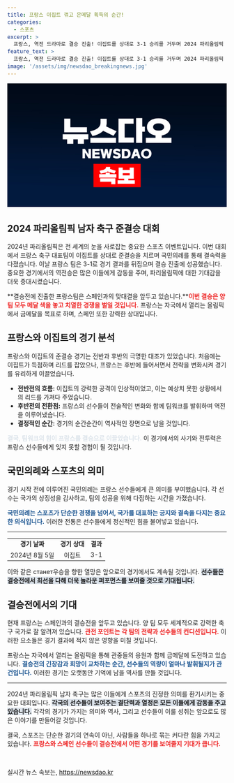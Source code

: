 ```yaml
---
title: 프랑스 이집트 꺾고 은메달 획득의 순간!
categories:
  - 스포츠
excerpt: >
  프랑스, 역전 드라마로 결승 진출! 이집트를 상대로 3-1 승리를 거두며 2024 파리올림픽 남자 축구 메달 색을 결정짓기 위한 마지막 한 판에 나선다! 클릭으로 경기 흥분을 함께하세요!
feature_text: >
  프랑스, 역전 드라마로 결승 진출! 이집트를 상대로 3-1 승리를 거두며 2024 파리올림픽 남자 축구 메달 색을 결정짓기 위한 마지막 한 판에 나선다! 클릭으로 경기 흥분을 함께하세요!
image: '/assets/img/newsdao_breakingnews.jpg'
---
```


<p><img src="/assets/img/newsdao_breakingnews.jpg" alt="flaretime 속보" /></p>

<h2 data-ke-size="size26">2024 파리올림픽 남자 축구 준결승 대회</h2>

<p data-ke-size="size16">2024년 파리올림픽은 전 세계의 눈을 사로잡는 중요한 스포츠 이벤트입니다. 이번 대회에서 프랑스 축구 대표팀이 이집트를 상대로 준결승을 치르며 국민의례를 통해 결속력을 다졌습니다. 이날 프랑스 팀은 3-1로 경기 결과를 뒤집으며 결승 진출에 성공했습니다. 중요한 경기에서의 역전승은 많은 이들에게 감동을 주며, 파리올림픽에 대한 기대감을 더욱 증대시켰습니다.</p>

<p data-ke-size="size16">**결승전에 진출한 프랑스팀은 스페인과의 맞대결을 앞두고 있습니다.**<b><span style="color: #ee2323;">이번 결승은 양 팀 모두 메달 색을 놓고 치열한 경쟁을 벌일 것입니다.</span></b> 프랑스는 자국에서 열리는 올림픽에서 금메달을 목표로 하며, 스페인 또한 강력한 상대입니다.</p>

<h2 data-ke-size="size26">프랑스와 이집트의 경기 분석</h2>

<p data-ke-size="size16">프랑스와 이집트의 준결승 경기는 전반과 후반의 극명한 대조가 있었습니다. 처음에는 이집트가 득점하며 리드를 잡았으나, 프랑스는 후반에 들어서면서 전략을 변화시켜 경기를 유리하게 이끌었습니다.</p>

<ul>
    <li><b>전반전의 흐름:</b> 이집트의 강력한 공격이 인상적이었고, 이는 예상치 못한 상황에서의 리드를 가져다 주었습니다.</li>
    <li><b>후반전의 전환점:</b> 프랑스의 선수들이 전술적인 변화와 함께 팀워크를 발휘하며 역전을 이루어냈습니다.</li>
    <li><b>결정적인 순간:</b> 경기의 순간순간이 역사적인 장면으로 남을 것입니다.</li>
</ul>

<p data-ke-size="size16"><b><span style="color: #21538527;">결국, 팀워크의 힘이 프랑스를 결승으로 이끌었습니다.</span></b> 이 경기에서의 사기와 전투력은 프랑스 선수들에게 잊지 못할 경험이 될 것입니다.</p>

<h2 data-ke-size="size26">국민의례와 스포츠의 의미</h2>

<p data-ke-size="size16">경기 시작 전에 이루어진 국민의례는 프랑스 선수들에게 큰 의미를 부여했습니다. 각 선수는 국가의 상징성을 감사하고, 팀의 성공을 위해 다짐하는 시간을 가졌습니다.</p>

<p data-ke-size="size16"><b><span style="color: #1a5490;">국민의례는 스포츠가 단순한 경쟁을 넘어서, 국가를 대표하는 긍지와 결속을 다지는 중요한 의식입니다.</span></b> 이러한 전통은 선수들에게 정신적인 힘을 불어넣고 있습니다.</p>

<hr>

<table style="width:100%">
    <tr>
        <td style="text-align: center; height: 17px;"><b>경기 날짜</b></td>
        <td style="text-align: center; height: 17px;"><b>경기 상대</b></td>
        <td style="text-align: center; height: 17px;"><b>결과</b></td>
    </tr>
    <tr>
        <td style="text-align: center; height: 17px;">2024년 8월 5일</td>
        <td style="text-align: center; height: 17px;">이집트</td>
        <td style="text-align: center; height: 17px;">3-1</td>
    </tr>
</table>

<p data-ke-size="size16">이와 같은 станет우승을 향한 열망은 앞으로의 경기에서도 계속될 것입니다. <b><span style="background-color: #21538527;">선수들은 결승전에서 최선을 다해 더욱 놀라운 퍼포먼스를 보여줄 것으로 기대됩니다.</span></b></p>

<h2 data-ke-size="size26">결승전에서의 기대</h2>

<p data-ke-size="size16">현재 프랑스는 스페인과의 결승전을 앞두고 있습니다. 양 팀 모두 세계적으로 강력한 축구 국가로 잘 알려져 있습니다. <b><span style="color: #ee2323;">관전 포인트는 각 팀의 전략과 선수들의 컨디션입니다.</span></b> 이러한 요소들은 경기 결과에 적지 않은 영향을 미칠 것입니다.</p>

<p data-ke-size="size16">프랑스는 자국에서 열리는 올림픽을 통해 관중들의 응원과 함께 금메달에 도전하고 있습니다. <b><span style="color: #1a5490;">결승전의 긴장감과 희망이 교차하는 순간, 선수들의 역량이 얼마나 발휘될지가 관건입니다.</span></b> 이러한 경기는 오랫동안 기억에 남을 역사를 만들 것입니다.</p>

<hr>

<p data-ke-size="size16">2024년 파리올림픽 남자 축구는 많은 이들에게 스포츠의 진정한 의미를 환기시키는 중요한 대회입니다. <b><span style="background-color: #21538527;">각국의 선수들이 보여주는 결단력과 열정은 모든 이들에게 감동을 주고 있습니다.</span></b> 각각의 경기가 가지는 의미와 역사, 그리고 선수들이 이룰 성취는 앞으로도 많은 이야기를 만들어갈 것입니다.</p>

<p data-ke-size="size16">결국, 스포츠는 단순한 경기의 연속이 아닌, 사람들을 하나로 묶는 커다란 힘을 가지고 있습니다. <b><span style="color: #ee2323;">프랑스와 스페인 선수들이 결승전에서 어떤 경기를 보여줄지 기대가 큽니다.</span></b></p>

<p data-ke-size="size16">&nbsp;</p>
실시간 뉴스 속보는, <a href="https://newsdao.kr" rel="dofollow">https://newsdao.kr</a>


